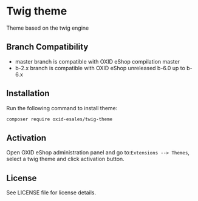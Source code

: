 # Twig theme
Theme based on the twig engine

## Branch Compatibility

* master branch is compatible with OXID eShop compilation master
* b-2.x branch is compatible with OXID eShop unreleased b-6.0 up to b-6.x

## Installation

Run the following command to install theme:

```bash
composer require oxid-esales/twig-theme
```

## Activation

Open OXID eShop administration panel and go to:`Extensions --> Themes`,
select a twig theme and click activation button.

## License

See LICENSE file for license details.
